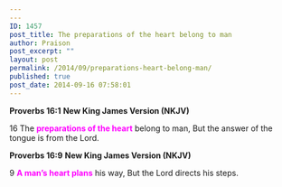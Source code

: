 ```yaml
---
---
ID: 1457
post_title: The preparations of the heart belong to man
author: Praison
post_excerpt: ""
layout: post
permalink: /2014/09/preparations-heart-belong-man/
published: true
post_date: 2014-09-16 07:58:01
---
```

<strong>Proverbs 16:1</strong>
<strong> New King James Version (NKJV)</strong>

16 The <span style="color: #ff00ff;"><strong>preparations of the heart</strong></span> belong to man,
But the answer of the tongue is from the Lord.

<strong>Proverbs 16:9</strong>
<strong>New King James Version (NKJV)</strong>

9 <span style="color: #ff00ff;"><strong>A man’s heart plans</strong></span> his way,
But the Lord directs his steps.